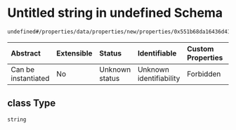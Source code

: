 # Untitled string in undefined Schema

```txt
undefined#/properties/data/properties/new/properties/0x551b68da16436d41569efede1e8ea019f6e3b4f28fd8f556321b3207c0ff9289/properties/class
```



| Abstract            | Extensible | Status         | Identifiable            | Custom Properties | Additional Properties | Access Restrictions | Defined In                                                                            |
| :------------------ | :--------- | :------------- | :---------------------- | :---------------- | :-------------------- | :------------------ | :------------------------------------------------------------------------------------ |
| Can be instantiated | No         | Unknown status | Unknown identifiability | Forbidden         | Allowed               | none                | [pool\_summary.schema.json\*](../out/pool_summary.schema.json "open original schema") |

## class Type

`string`
